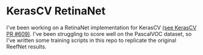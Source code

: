 # KerasCV RetinaNet

I've been working on a RetinaNet implementation for KerasCV [(see KerasCV PR #609)](https://github.com/keras-team/keras-cv/pull/609).
I've been struggling to score well on the PascalVOC dataset, so I've written some training scripts in this repo to replicate the original ReefNet results.
